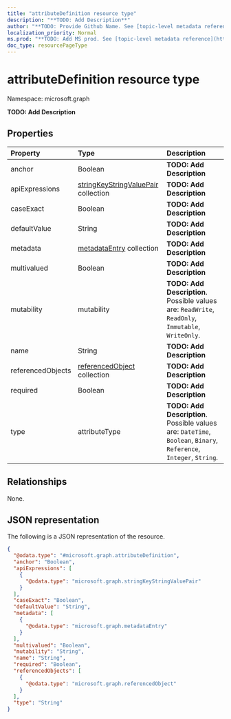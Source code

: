 ```yaml
---
title: "attributeDefinition resource type"
description: "**TODO: Add Description**"
author: "**TODO: Provide Github Name. See [topic-level metadata reference](https://msgo.azurewebsites.net/add/document/guidelines/metadata.html#topic-level-metadata)**"
localization_priority: Normal
ms.prod: "**TODO: Add MS prod. See [topic-level metadata reference](https://msgo.azurewebsites.net/add/document/guidelines/metadata.html#topic-level-metadata)**"
doc_type: resourcePageType
---
```


# attributeDefinition resource type


Namespace: microsoft.graph

**TODO: Add Description**

## Properties
|Property|Type|Description|
|:---|:---|:---|
|anchor|Boolean|**TODO: Add Description**|
|apiExpressions|[stringKeyStringValuePair](../resources/stringkeystringvaluepair.md) collection|**TODO: Add Description**|
|caseExact|Boolean|**TODO: Add Description**|
|defaultValue|String|**TODO: Add Description**|
|metadata|[metadataEntry](../resources/metadataentry.md) collection|**TODO: Add Description**|
|multivalued|Boolean|**TODO: Add Description**|
|mutability|mutability|**TODO: Add Description**. Possible values are: `ReadWrite`, `ReadOnly`, `Immutable`, `WriteOnly`.|
|name|String|**TODO: Add Description**|
|referencedObjects|[referencedObject](../resources/referencedobject.md) collection|**TODO: Add Description**|
|required|Boolean|**TODO: Add Description**|
|type|attributeType|**TODO: Add Description**. Possible values are: `DateTime`, `Boolean`, `Binary`, `Reference`, `Integer`, `String`.|

## Relationships
None.

## JSON representation
The following is a JSON representation of the resource.
<!-- {
  "blockType": "resource",
  "@odata.type": "microsoft.graph.attributeDefinition"
}
-->
``` json
{
  "@odata.type": "#microsoft.graph.attributeDefinition",
  "anchor": "Boolean",
  "apiExpressions": [
    {
      "@odata.type": "microsoft.graph.stringKeyStringValuePair"
    }
  ],
  "caseExact": "Boolean",
  "defaultValue": "String",
  "metadata": [
    {
      "@odata.type": "microsoft.graph.metadataEntry"
    }
  ],
  "multivalued": "Boolean",
  "mutability": "String",
  "name": "String",
  "required": "Boolean",
  "referencedObjects": [
    {
      "@odata.type": "microsoft.graph.referencedObject"
    }
  ],
  "type": "String"
}
```

